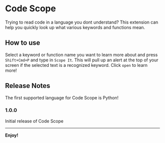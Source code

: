 # Code Scope

Trying to read code in a language you dont understand? This extension can help you quickly look up what various keywords and functions mean.

## How to use

Select a keyword or function name you want to learn more about and press `Shift+Cmd+P` and type in `Scope It`. This will pull up an alert at the top of your screen if the selected text is a recognized keyword. Click `open` to learn more!


## Release Notes

The first supported language for Code Scope is Python!

### 1.0.0

Initial release of Code Scope

-----------------------------------------------------------------------------------------------------------

**Enjoy!**

